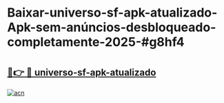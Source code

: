 # Baixar-universo-sf-apk-atualizado-Apk-sem-anúncios-desbloqueado-completamente-2025-#g8hf4

# <h2><a href="https://ainizakaria.my?title=universo-sf-apk-atualizado&ref=24M">🔗👉 🔴 universo-sf-apk-atualizado</a></h2>

[![acn](https://github.com/user-attachments/assets/0f9c940e-d8b0-45ae-aac7-cd30a18b3e1c)](https://ainizakaria.my?title=universo-sf-apk-atualizado&ref=24M)

